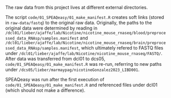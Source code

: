 The raw data from this project lives at different external directories.

The script `code/01_SPEAQeasy/01_make_manifest.R` creates soft links (stored in `raw-data/fastq`) to the original raw data. Originally, the paths to the original data were determined by reading in `/dcl01/lieber/ajaffe/lab/Nicotine/nicotine_mouse_rnaseq/blood/preprocessed_data_RNAsp/samples.manifest` and `/dcl01/lieber/ajaffe/lab/Nicotine/nicotine_mouse_rnaseq/brain/preprocessed_data_RNAsp/samples.manifest`, which ultimately refered to FASTQ files under `/dcl01/lieber/ajaffe/lab/Nicotine/nicotine_mouse_rnaseq/FASTQ/`. After data was transferred from dcl01 to dcs05, `code/01_SPEAQeasy/01_make_manifest.R` was re-run, referring to new paths under `/dcs05/lieber/marmaypag/nicotineGonzalez2023_LIBD001`.

SPEAQeasy was run after the first execution of `code/01_SPEAQeasy/01_make_manifest.R` and referenced files under dcl01 (which should not make a difference).
